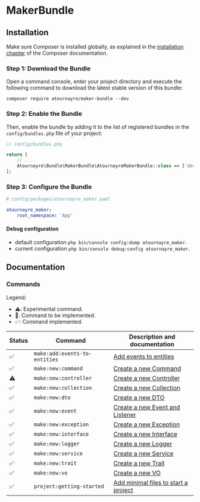 # MakerBundle

## Installation

Make sure Composer is installed globally, as explained in the
[installation chapter](https://getcomposer.org/doc/00-intro.md)
of the Composer documentation.

### Step 1: Download the Bundle

Open a command console, enter your project directory and execute the
following command to download the latest stable version of this bundle:

```console
composer require atournayre/maker-bundle --dev
```

### Step 2: Enable the Bundle

Then, enable the bundle by adding it to the list of registered bundles
in the `config/bundles.php` file of your project:

```php
// config/bundles.php

return [
    // ...
    Atournayre\Bundle\MakerBundle\AtournayreMakerBundle::class => ['dev' => true],
];
```

### Step 3: Configure the Bundle

```yaml
# config/packages/atournayre_maker.yaml

atournayre_maker:
    root_namespace: 'App'
```

#### Debug configuration
- default configuration `php bin/console config:dump atournayre_maker`.
- current configuration `php bin/console debug:config atournayre_maker`.

## Documentation

### Commands

Legend:
- ⚠️: Experimental command.
- 🚧: Command to be implemented.
- ✅: Command implemented.

| Status | Command                       | Description and documentation                                           |
|--------|-------------------------------|-------------------------------------------------------------------------|
| ✅️     | `make:add:events-to-entities` | [Add events to entities](docs/add-events-to-entities.md)                |
| ✅️     | `make:new:command`            | [Create a new Command](docs/new-default.md)                             |
| ⚠️     | `make:new:controller`         | [Create a new Controller](docs/new-default.md)                          |
| ✅️     | `make:new:collection`         | [Create a new Collection](docs/new-default.md)                          |
| ✅      | `make:new:dto`                | [Create a new DTO](docs/new-default.md)                                 |
| ✅      | `make:new:event`              | [Create a new Event and Listener](docs/new-default.md)                  |
| ✅      | `make:new:exception`          | [Create a new Exception](docs/new-default.md)                           |
| ✅      | `make:new:interface`          | [Create a new Interface](docs/new-default.md)                           |
| ✅      | `make:new:logger`             | [Create a new Logger](docs/new-logger.md)                               |
| ✅      | `make:new:service`            | [Create a new Service](docs/new-service.md)                             |
| ✅      | `make:new:trait`              | [Create a new Trait](docs/new-default.md)                               |
| ✅      | `make:new:vo`                 | [Create a new VO](docs/new-default.md)                                  |
| ✅      | `project:getting-started`     | [Add minimal files to start a project](docs/project-getting-started.md) |
